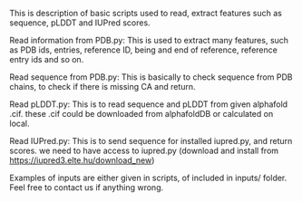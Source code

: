 This is description of basic scripts used to read, extract features such as sequence, pLDDT and IUPred scores.

Read information from PDB.py:
	This is used to extract many features, such as PDB ids, entries, reference ID, being and end of reference, reference entry ids and so on.
	
Read sequence from PDB.py:
	This is basically to check sequence from PDB chains, to check if there is missing CA and return.
	
Read pLDDT.py:
	This is to read sequence and pLDDT from given alphafold .cif. these .cif could be downloaded from alphafoldDB or calculated on local.
	
Read IUPred.py:
	This is to send sequence for installed iupred.py, and return scores. we need to have access to iupred.py (download and install from  https://iupred3.elte.hu/download_new)


Examples of inputs are either given in scripts, of included in inputs/ folder.
Feel free to contact us if anything wrong.
